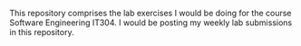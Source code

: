This repository comprises the lab exercises I would be doing for the course Software Engineering IT304. I would be posting my weekly lab submissions in this repository.
